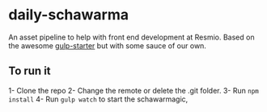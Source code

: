 # daily-schawarma
An asset pipeline to help with front end development at Resmio. Based on the awesome [gulp-starter](https://github.com/greypants/gulp-starter) but with some sauce of our own.


## To run it ##
  1- Clone the repo
  2- Change the remote or delete the .git folder.
  3- Run `npm install`
  4- Run `gulp watch` to start the schawarmagic,
